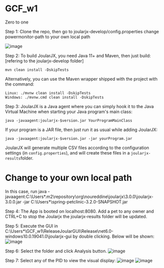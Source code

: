 # GCF_w1
Zero to one

Step 1: Clone the repo, then go to joularjx-develop/config.properties change powermonitor-path to your own local path

![image](https://github.com/user-attachments/assets/60e79223-1142-48e5-b69d-137d4c74b881)


Step 2: To build JoularJX, you need Java 11+ and Maven, then just build: [refering to the joularjx-develop folder]

```
mvn clean install -DskipTests
```

Alternatively, you can use the Maven wrapper shipped with the project with the command:

```
Linux: ./mvnw clean install -DskipTests
Windows: ./mvnw.cmd clean install -DskipTests
```
Step 3: JoularJX is a Java agent where you can simply hook it to the Java Virtual Machine when starting your Java program's main class:

```
java -javaagent:joularjx-$version.jar YourProgramMainClass
```

If your program is a JAR file, then just run it as usual while adding JoularJX:

```
java -javaagent:joularjx-$version.jar -jar yourProgram.jar
```

JoularJX will generate multiple CSV files according to the configuration settings (in ```config.properties```), and will create these files in a ```joularjx-results```folder.
# Change to your own local path
In this case, run java -javaagent:C:\Users\*\.m2\repository\org\noureddine\joularjx\3.0.0\joularjx-3.0.0.jar -jar C:\Users\*\spring-petclinic-3.2.0-SNAPSHOT.jar

Step 4: The App is booted on localhost:8080. Add a pet to any owner and CTRL+C to stop the Joularjx the joularjx-results folder will be updated.

Step 5: Execute the GUI in C:\Users\*\GCF_w1\ReleaseJoularGUI\Release\net6.0-windows10.0.19041.0\joularjx-gui by double clicking. Below will be shown:
![image](https://github.com/user-attachments/assets/b53590e2-db2d-4383-a12d-62b83b92ae7a)


Step 6: Select the folder and click Analysis button.
![image](https://github.com/user-attachments/assets/c2faffcf-8e4b-47af-8827-ce11a3011661)

Step 7: Select any of the PID to view the visual display:
![image](https://github.com/user-attachments/assets/047cfec9-e248-4759-a6a8-9d2543e804e6)
![image](https://github.com/user-attachments/assets/068d4dbc-4579-4923-be63-2b4fe0bbbd66)


